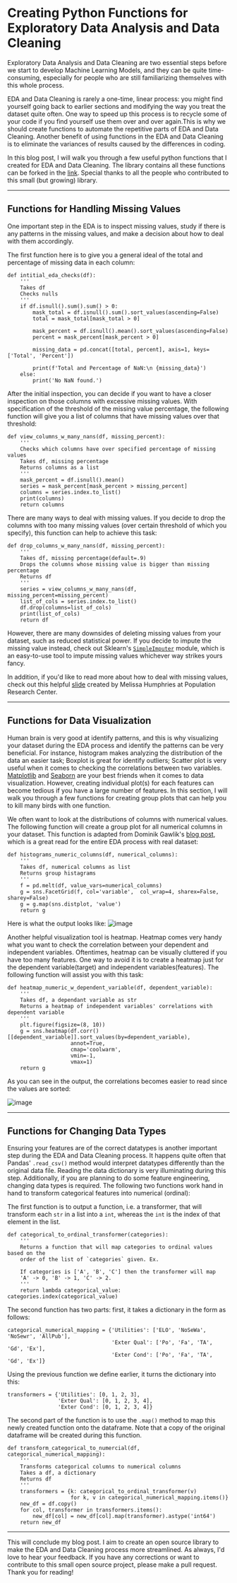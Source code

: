 # Creating Python Functions for Exploratory Data Analysis and Data Cleaning

Exploratory Data Analysis and Data Cleaning are two essential steps before
we start to develop Machine Learning Models, and they can be quite
time-consuming, especially for people who are still familiarizing themselves
with this whole process. 

EDA and Data Cleaning is rarely a one-time, linear process: you might find
yourself going back to earlier sections and modifying the way you treat the dataset
quite often. One way to speed up this process is to recycle some of your code
if you find yourself use them over and over again.This is why we should create
functions to automate the repetitive parts of EDA and Data Cleaning. Another
benefit of using functions in the EDA and Data Cleaning is to eliminate the
variances of results caused by the differences in coding. 

In this blog post, I will walk you through a few useful python functions that I
created for EDA and Data Cleaning. The library contains all these functions can
be forked in the [link](https://github.com/FredaXin/eda_and_beyond/blob/master/eda_and_beyond.py).
Special thanks to all the people who contributed to this small (but growing) library. 

___ 

## Functions for Handling Missing Values

One important step in the EDA is to inspect missing values, study if there is any
patterns in the missing values, and make a decision about how to deal with them
accordingly. 

The first function here is to give you a general ideal of the total and
percentage of missing data in each column:

```
def intitial_eda_checks(df):
    '''
    Takes df
    Checks nulls
    '''
    if df.isnull().sum().sum() > 0:
        mask_total = df.isnull().sum().sort_values(ascending=False) 
        total = mask_total[mask_total > 0]

        mask_percent = df.isnull().mean().sort_values(ascending=False) 
        percent = mask_percent[mask_percent > 0] 

        missing_data = pd.concat([total, percent], axis=1, keys=['Total', 'Percent'])
    
        print(f'Total and Percentage of NaN:\n {missing_data}')
    else: 
        print('No NaN found.')
```

After the initial inspection, you can decide if you want to have a closer
inspection on those columns with excessive missing values. With specification of the
threshold of the missing value percentage, the following
function will give you a list of columns that have missing values over that
threshold:


```
def view_columns_w_many_nans(df, missing_percent):
    '''
    Checks which columns have over specified percentage of missing values
    Takes df, missing percentage
    Returns columns as a list
    '''
    mask_percent = df.isnull().mean()
    series = mask_percent[mask_percent > missing_percent]
    columns = series.index.to_list()
    print(columns) 
    return columns
```
There are many ways to deal with missing values. If you decide to drop the
columns with too many missing values (over certain threshold of which you specify), this function can help to achieve this
task:
```
def drop_columns_w_many_nans(df, missing_percent):
    '''
    Takes df, missing percentage(default=.9)
    Drops the columns whose missing value is bigger than missing percentage
    Returns df
    '''
    series = view_columns_w_many_nans(df, missing_percent=missing_percent)
    list_of_cols = series.index.to_list()
    df.drop(columns=list_of_cols)
    print(list_of_cols)
    return df
```
However, there are many downsides of deleting missing values from your dataset,
such as reduced statistical power. If you decide to impute the missing value
instead, check out Sklearn's
[`SimpleImputer`](https://scikit-learn.org/stable/modules/generated/sklearn.impute.SimpleImputer.html)
module,
which is an easy-to-use tool to impute missing values whichever way strikes
yours fancy. 


In addition, if you'd like to read more about how to deal with missing values, check out this
helpful [slide](https://liberalarts.utexas.edu/prc/_files/cs/Missing-Data.pdf)
created by Melissa Humphries at Population Research Center. 


---
## Functions for Data Visualization

Human brain is very good at identify patterns, and this is why visualizing your
dataset during the EDA process and identify the patterns can be very beneficial. For instance, histogram
makes analyzing the distribution of the data an easier task; Boxplot is great for
identify outliers; Scatter plot is very useful when it comes to checking the
correlations between two variables. [Matplotlib](https://matplotlib.org/) and [Seaborn](https://seaborn.pydata.org/) are your best friends
when it comes to data visualization. However, creating individual plot(s) for
each features can become tedious if you have a large number of features. In this
section, I will walk you through a few functions for creating group plots that can help you to
kill many birds with one function. 

We often want to look at the distributions of columns with numerical values.
The following function will create a group plot for all numerical columns in your
dataset. This function is adapted from Dominik Gawlik's [blog
post](https://www.kaggle.com/dgawlik/house-prices-eda#Categorical-data), which
is a great read
for the entire EDA process with real dataset:
```
def histograms_numeric_columns(df, numerical_columns):
    '''
    Takes df, numerical columns as list
    Returns group histagrams
    '''
    f = pd.melt(df, value_vars=numerical_columns) 
    g = sns.FacetGrid(f, col='variable',  col_wrap=4, sharex=False, sharey=False)
    g = g.map(sns.distplot, 'value')
    return g
```
Here is what the output looks like: 
![image](./creating_funcitons_for_EDA/histogram.png)

Another helpful visualization tool is heatmap. Heatmap comes very handy what you
want to check the correlation between your dependent and independent variables.
Oftentimes, heatmap can be visually cluttered if you have too many
features. One way to avoid it is to create a heatmap just for the dependent
variable(target) and independent variables(features). The following function
will assist you with this task: 

```
def heatmap_numeric_w_dependent_variable(df, dependent_variable):
    '''
    Takes df, a dependant variable as str
    Returns a heatmap of independent variables' correlations with dependent variable 
    '''
    plt.figure(figsize=(8, 10))
    g = sns.heatmap(df.corr()[[dependent_variable]].sort_values(by=dependent_variable), 
                    annot=True, 
                    cmap='coolwarm', 
                    vmin=-1,
                    vmax=1) 
    return g
```
As you can see in the output, the correlations becomes easier to read since the
values are sorted: 

![image](./creating_funcitons_for_EDA/heatmap.png)

---
## Functions for Changing Data Types

Ensuring your features are of the correct datatypes is another important step
during the EDA and Data Cleaning process. It happens quite often that Pandas'
`.read_csv()` method would interpret datatypes differently than the original
data file. Reading the data dictionary is very illuminating during this step.
Additionally, if you are planning to do some feature engineering, changing data
types is required. The following two functions work hand in hand to transform
categorical features into numerical (ordinal): 

The first function is to output a function, i.e. a transformer, that
will transform each `str` in a list into a `int`, whereas the `int` is the index of
that element in the list.
```
def categorical_to_ordinal_transformer(categories):
    '''
    Returns a function that will map categories to ordinal values based on the
    order of the list of `categories` given. Ex.

    If categories is ['A', 'B', 'C'] then the transformer will map 
    'A' -> 0, 'B' -> 1, 'C' -> 2.
    '''
    return lambda categorical_value: categories.index(categorical_value)

```
The second function has two parts: first, it takes a dictionary in
the form as follows: 

```
categorical_numerical_mapping = {'Utilities': ['ELO', 'NoSeWa', 'NoSewr', 'AllPub'],
                                 'Exter Qual': ['Po', 'Fa', 'TA', 'Gd', 'Ex'],
                                 'Exter Cond': ['Po', 'Fa', 'TA', 'Gd', 'Ex']}
```
Using the previous function we define earlier, it turns the dictionary into this:

```
transformers = {'Utilities': [0, 1, 2, 3],
                'Exter Qual': [0, 1, 2, 3, 4],
                'Exter Cond': [0, 1, 2, 3, 4]}
```
The second part of the function is to use the `.map()` method to map this newly
created function onto the dataframe. Note that a copy of the original
dataframe will be created during this function. 

```
def transform_categorical_to_numercial(df, categorical_numerical_mapping):
    '''
    Transforms categorical columns to numerical columns
    Takes a df, a dictionary 
    Returns df
    '''
    transformers = {k: categorical_to_ordinal_transformer(v) 
                    for k, v in categorical_numerical_mapping.items()}
    new_df = df.copy()
    for col, transformer in transformers.items():
        new_df[col] = new_df[col].map(transformer).astype('int64')
    return new_df
```
---
This will conclude my blog post. I aim to create an open source library to make
the EDA and Data Cleaning process more streamlined. As always, I'd love to hear your feedback. If you have any corrections or want to contribute to this small
open source project, please make a pull request. Thank you for reading! 
